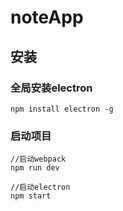 # noteApp

## 安装
### 全局安装electron
```
npm install electron -g
```

### 启动项目
```
//启动webpack
npm run dev 

//启动electron
npm start 
```
